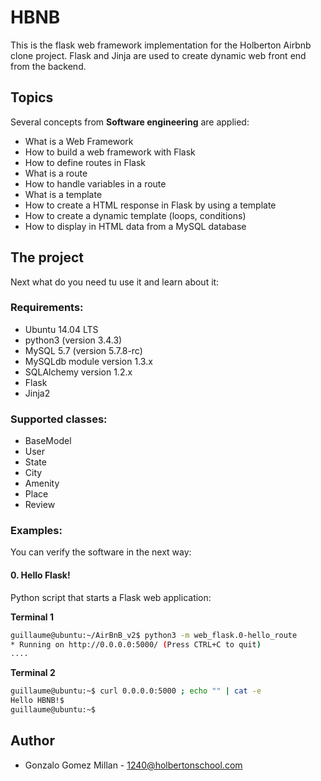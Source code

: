 # HBNB

This is the flask web framework implementation for the Holberton Airbnb clone project.
Flask and Jinja are used to create dynamic web front end from the backend.

## Topics
Several concepts from **Software engineering** are applied:
- What is a Web Framework
- How to build a web framework with Flask
- How to define routes in Flask
- What is a route
- How to handle variables in a route
- What is a template
- How to create a HTML response in Flask by using a template
- How to create a dynamic template (loops, conditions)
- How to display in HTML data from a MySQL database

## The project
Next what do you need tu use it and learn about it:

### Requirements:
* Ubuntu 14.04 LTS
* python3 (version 3.4.3)
* MySQL 5.7 (version 5.7.8-rc)
* MySQLdb module version 1.3.x
* SQLAlchemy version 1.2.x
* Flask
* Jinja2

### Supported classes:
* BaseModel
* User
* State
* City
* Amenity
* Place
* Review

### Examples:
You can verify the software in the next way:

#### 0. Hello Flask!

Python script that starts a Flask web application:

**Terminal 1**
```bash wrap
guillaume@ubuntu:~/AirBnB_v2$ python3 -m web_flask.0-hello_route
* Running on http://0.0.0.0:5000/ (Press CTRL+C to quit)
....
```

**Terminal 2**
```bash wrap
guillaume@ubuntu:~$ curl 0.0.0.0:5000 ; echo "" | cat -e
Hello HBNB!$
guillaume@ubuntu:~$ 
```

## Author
* Gonzalo Gomez Millan - 1240@holbertonschool.com
